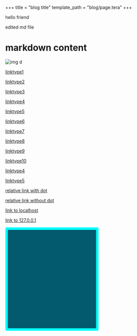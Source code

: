 +++
title = "blog title"
template_path = "blog/page.tera"
+++

hello friend

edited md file

# markdown content


![img d](d.png)

[linktype1](@./post1)

[linktype2](@./post1/)

[linktype3](@./post1/index.md)

[linktype4](@./post1/index.html)

[linktype5](@/blog/post1)

[linktype6](@/blog/post1/)

[linktype7](@/blog/post1/index.md)


[linktype8](@blog/post1)

[linktype9](@blog/post1/)

[linktype10](@blog/post1/index.md)



[linktype4](/blog/post1/index.md)

[linktype5](post1)

[relative link with dot](./post1/index.md)

[relative link without dot](post1/index.md)

[link to localhost](localhost:8080/)

[link to 127.0.0.1](127.0.0.1:8080/)

![relative link](box.png)